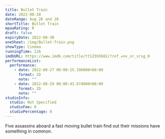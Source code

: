 ```yaml
---
title: Bullet Train
date: 2022-08-28
dateRange: Aug 26 and 28
shortTitle: Bullet Train
mpaaRating: R
draft: false
expiryDate: 2022-08-30
oneSheet: /img/Bullet-Train.png
showType: Cinema
runningTime: 126
imdbURL: https://www.imdb.com/title/tt12593682/?ref_=nv_sr_srsg_0
performanceList:
  performance:
    - date: 2022-08-27 00:00:15.196000+00:00
      format: 2D
      note: ""
    - date: 2022-08-29 00:00:43.674000+00:00
      format: 2D
      note: ""
studioInfo:
  studio: Not Specified
  studioFee: 0
  studioPercentage: 0
---
```


Five assassins aboard a fast moving bullet train find out their missions have something in common.